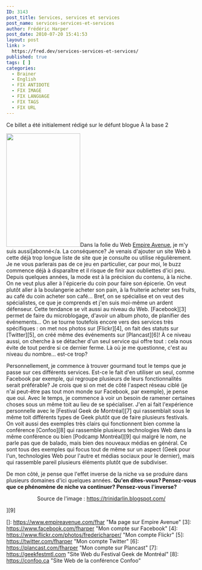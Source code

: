 ```yaml
---
ID: 3143
post_title: Services, services et services
post_name: services-services-et-services
author: Frédéric Harper
post_date: 2010-07-20 15:41:53
layout: post
link: >
  https://fred.dev/services-services-et-services/
published: true
tags: [ ]
categories:
  - Brainer
  - English
  - FIX ANTIDOTE
  - FIX IMAGE
  - FIX LANGUAGE
  - FIX TAGS
  - FIX URL
---
```

<div id="deadblog">
  Ce billet a été initialement rédigé sur le défunt blogue À la base 2
</div>

<img title="social-media-overload" src="http://fred.dev/wp-content/uploads/2010/07/social-media-overload-196x300.jpg" alt="" width="196" height="300" />Dans la folie du Web [Empire Avenue][1], je m'y suis aussi[abonné</a. La conséquence? Je venais d'ajouter un site Web à cette déjà trop longue liste de site que je consulte ou utilise régulièrement. Je ne vous parlerais pas de ce jeu en particulier, car pour moi, le buzz commence déjà à disparaître et il risque de finir aux oubliettes d'ici peu.
Depuis quelques années, la mode est à la précision du contenu, à la niche. On ne veut plus aller à l'épicerie du coin pour faire son épicerie. On veut plutôt aller à la boulangerie acheter son pain, à la fruiterie acheter ses fruits, au café du coin acheter son café... Bref, on se spécialise et on veut des spécialistes, ce que je comprends et j'en suis moi-même un ardent défenseur. Cette tendance se vit aussi au niveau du Web. [Facebook][3] permet de faire du microblogage, d'avoir un album photo, de planifier des événements... On se tourne toutefois encore vers des services très spécifiques : on met nos photos sur [Flickr][4], on fait des statuts sur [Twitter][5], on créé même des événements sur [Plancast][6]! À ce niveau aussi, on cherche à se détacher d'un seul service qui offre tout : cela nous évite de tout perdre si ce dernier ferme. Là où je me questionne, c'est au niveau du nombre... est-ce trop?

Personnellement, je commence à trouver gourmand tout le temps que je passe sur ces différents services. Est-ce le fait d'en utiliser un seul, comme Facebook par exemple, qui regroupe plusieurs de leurs fonctionnalités serait préférable? Je crois que si on met de côté l'aspect réseau ciblé (je n'ai peut-être pas tout mon monde sur Facebook, par exemple), je pense que oui. Avec le temps, je commence à voir un besoin de ramener certaines choses sous un même toit au lieu de se spécialiser. J'en ai fait l'expérience personnelle avec le [Festival Geek de Montréal][7] qui rassemblait sous le même toit différents types de Geek plutôt que de faire plusieurs festivals. On voit aussi des exemples très clairs qui fonctionnent bien comme la conférence [Confoo][8] qui rassemble plusieurs technologies Web dans la même conférence ou bien [Podcamp Montréal][9] qui malgré le nom, ne parle pas que de balado, mais bien des nouveaux médias en général. Ce sont tous des exemples qui focus tout de même sur un aspect (Geek pour l'un, technologies Web pour l'autre et médias sociaux pour le dernier), mais qui rassemble pareil plusieurs éléments plutôt que de subdiviser.

De mon côté, je pense que l'effet inverse de la niche va se produire dans plusieurs domaines d'ici quelques années. **Qu'en dites-vous? Pensez-vous que ce phénomène de niche va continuer? Pensez-vous l'inverse?**

<p style="text-align:center">
  Source de l'image : <a title="Site Web de l'image" href="https://trinidarlin.blogspot.com/">https://trinidarlin.blogspot.com/</a>
</p>][9]

 [1]: https://www.empireavenue.com/eahome "Site Web de Empire Avenue"
 []: https://www.empireavenue.com/fhar "Ma page sur Empire Avenue"
 [3]: https://www.facebook.com/fharper "Mon compte sur Facebook"
 [4]: https://www.flickr.com/photos/fredericharper/ "Mon compte Flickr"
 [5]: https://twitter.com/fharper "Mon compte Twitter"
 [6]: https://plancast.com/fharper "Mon compte sur Plancast"
 [7]: https://geekfestmtl.com "Site Web du Festival Geek de Montréal"
 [8]: https://confoo.ca "Site Web de la conférence Confoo"